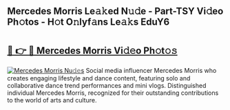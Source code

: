 ## Mercedes Morris Le𝚊𝚔ed N𝚞𝚍e - Part-TSY Vi𝚍eo Ph𝚘tos - H𝚘t O𝚗lyf𝚊ns Le𝚊𝚔s EduY6

# <h2><a href="http://hf00cdb.feru.top/?c=Mercedes+Morris">🔗 👉 🔴 Mercedes Morris Vi𝚍𝚎o Ph𝚘t𝚘𝚜</a></h2>

[![Mercedes Morris Nu𝚍𝚎s](https://i.imgur.com/0TWrTi3.gif)](http://hf00cdb.feru.top/?c=Mercedes+Morris)
Social media influencer Mercedes Morris who creates engaging lifestyle and dance content, featuring solo and collaborative dance trend performances and mini vlogs. Distinguished individual Mercedes Morris, recognized for their outstanding contributions to the world of arts and culture. 
